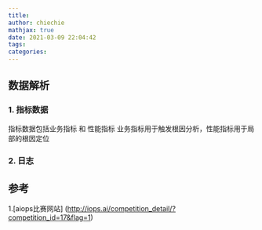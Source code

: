 ```yaml
---
title: 
author: chiechie
mathjax: true
date: 2021-03-09 22:04:42
tags:
categories:
---
```




## 数据解析

### 1. 指标数据
指标数据包括业务指标 和 性能指标
业务指标用于触发根因分析，性能指标用于局部的根因定位


### 2. 日志




## 参考
1.[aiops比赛网站] (http://iops.ai/competition_detail/?competition_id=17&flag=1)